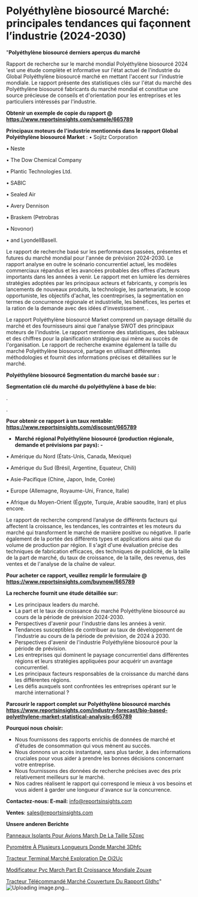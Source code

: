 # Polyéthylène biosourcé Marché: principales tendances qui façonnent l’industrie (2024-2030)

"<strong>Polyéthylène biosourcé derniers aperçus du marché</strong>

Rapport de recherche sur le marché mondial Polyéthylène biosourcé 2024 'est une étude complète et informative sur l'état actuel de l'industrie du Global Polyéthylène biosourcé marché en mettant l'accent sur l'industrie mondiale. Le rapport présente des statistiques clés sur l'état du marché des Polyéthylène biosourcé fabricants du marché mondial et constitue une source précieuse de conseils et d'orientation pour les entreprises et les particuliers intéressés par l'industrie.

<strong>Obtenir un exemple de copie du rapport @ <a href=https://www.reportsinsights.com/sample/665789>https://www.reportsinsights.com/sample/665789</a></strong>

<strong>Principaux moteurs de l'industrie mentionnés dans le rapport Global Polyéthylène biosourcé Market</strong> :
• Sojitz Corporation

• Neste

• The Dow Chemical Company

• Plantic Technologies Ltd.

• SABIC

• Sealed Air

• Avery Dennison

• Braskem (Petrobras

• Novonor)

• and LyondellBasell.

Le rapport de recherche basé sur les performances passées, présentes et futures du marché mondial pour l'année de prévision 2024-2030. Le rapport analyse en outre le scénario concurrentiel actuel, les modèles commerciaux répandus et les avancées probables des offres d'acteurs importants dans les années à venir. Le rapport met en lumière les dernières stratégies adoptées par les principaux acteurs et fabricants, y compris les lancements de nouveaux produits, la technologie, les partenariats, le scoop opportuniste, les objectifs d'achat, les coentreprises, la segmentation en termes de concurrence régionale et industrielle, les bénéfices, les pertes et la ration de la demande avec des idées d'investissement. .

Le rapport Polyéthylène biosourcé Market comprend un paysage détaillé du marché et des fournisseurs ainsi que l'analyse SWOT des principaux moteurs de l'industrie. Le rapport mentionne des statistiques, des tableaux et des chiffres pour la planification stratégique qui mène au succès de l'organisation. Le rapport de recherche examine également la taille du marché Polyéthylène biosourcé, partage en utilisant différentes méthodologies et fournit des informations précises et détaillées sur le marché.

<strong>Polyéthylène biosourcé Segmentation du marché basée sur :</strong>

<strong> Segmentation clé du marché du polyéthylène à base de bio: </strong>

.

.

<strong>Pour obtenir ce rapport à un taux rentable: <a href=https://www.reportsinsights.com/discount/665789>https://www.reportsinsights.com/discount/665789</a></strong>
<ul>
  <li><strong>Marché régional Polyéthylène biosourcé (production régionale, demande et prévisions par pays): -</strong></li>
</ul>
• Amérique du Nord (États-Unis, Canada, Mexique)

• Amérique du Sud (Brésil, Argentine, Equateur, Chili)

• Asie-Pacifique (Chine, Japon, Inde, Corée)

• Europe (Allemagne, Royaume-Uni, France, Italie)

• Afrique du Moyen-Orient (Égypte, Turquie, Arabie saoudite, Iran) et plus encore.

Le rapport de recherche comprend l’analyse de différents facteurs qui affectent la croissance, les tendances, les contraintes et les moteurs du marché qui transforment le marché de manière positive ou négative. Il parle également de la portée des différents types et applications ainsi que du volume de production par région. Il s'agit d'une évaluation précise des techniques de fabrication efficaces, des techniques de publicité, de la taille de la part de marché, du taux de croissance, de la taille, des revenus, des ventes et de l'analyse de la chaîne de valeur.

<strong>Pour acheter ce rapport, veuillez remplir le formulaire @   <a href=https://www.reportsinsights.com/buynow/665789>https://www.reportsinsights.com/buynow/665789</a></strong>

<strong>La recherche fournit une étude détaillée sur:</strong>
<ul>
  <li>Les principaux leaders du marché.</li>
  <li>La part et le taux de croissance du marché Polyéthylène biosourcé au cours de la période de prévision 2024-2030.</li>
  <li>Perspectives d'avenir pour l'industrie dans les années à venir.</li>
  <li>Tendances susceptibles de contribuer au taux de développement de l'industrie au cours de la période de prévision, de 2024 à 2030.</li>
  <li>Perspectives d'avenir de l'industrie Polyéthylène biosourcé pour la période de prévision.</li>
  <li>Les entreprises qui dominent le paysage concurrentiel dans différentes régions et leurs stratégies appliquées pour acquérir un avantage concurrentiel.</li>
  <li>Les principaux facteurs responsables de la croissance du marché dans les différentes régions.</li>
  <li>Les défis auxquels sont confrontées les entreprises opérant sur le marché international ?</li>
</ul>

<strong>Parcourir le rapport complet sur Polyéthylène biosourcé marchés <a href=https://www.reportsinsights.com/industry-forecast/bio-based-polyethylene-market-statistical-analysis-665789>https://www.reportsinsights.com/industry-forecast/bio-based-polyethylene-market-statistical-analysis-665789</a></strong>

<strong>Pourquoi nous choisir:</strong>
<ul>
  <li>Nous fournissons des rapports enrichis de données de marché et d'études de consommation qui vous mènent au succès.</li>
  <li>Nous donnons un accès instantané, sans plus tarder, à des informations cruciales pour vous aider à prendre les bonnes décisions concernant votre entreprise.</li>
  <li>Nous fournissons des données de recherche précises avec des prix relativement meilleurs sur le marché.</li>
  <li>Nos cadres réalisent le rapport qui correspond le mieux à vos besoins et vous aident à garder une longueur d'avance sur la concurrence.</li>
</ul>
<strong>Contactez-nous:
</strong><strong>E-mail:</strong> <a href=mailto:info@reportsinsights.com>info@reportsinsights.com</a>

<strong>Ventes</strong>: <a href=mailto:sales@reportsinsights.com>sales@reportsinsights.com</a>

<strong>Unsere anderen Berichte</strong>

<a href=https://www.linkedin.com/pulse/panneaux-isolants-pour-avions-march%C3%A9-de-la-taille-5zoxc/>Panneaux Isolants Pour Avions March De La Taille 5Zoxc</a>

<a href=https://www.linkedin.com/pulse/pyromètre-à-plusieurs-longueurs-donde-marché-3dhfc/>Pyromètre À Plusieurs Longueurs Donde Marché 3Dhfc</a>

<a href=https://www.linkedin.com/pulse/tracteur-terminal-marché-exploration-de-oj2uc/>Tracteur Terminal Marché Exploration De Oj2Uc</a>

<a href=https://www.linkedin.com/pulse/modificateur-pvc-march%C3%A9-part-et-croissance-mondiale-zouxe/>Modificateur Pvc March Part Et Croissance Mondiale Zouxe</a>

<a href=https://www.linkedin.com/pulse/tracteur-télécommandé-marché-couverture-du-rapport-gldhc/>Tracteur Télécommandé Marché Couverture Du Rapport Gldhc</a>"
![Uploading image.png…]()
